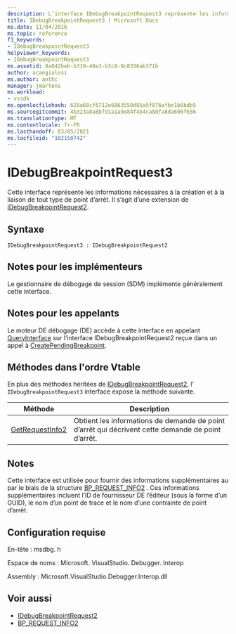```yaml
---
description: L’interface IDebugBreakpointRequest3 représente les informations nécessaires à la création et à la liaison de tout type de point d’arrêt.
title: IDebugBreakpointRequest3 | Microsoft Docs
ms.date: 11/04/2016
ms.topic: reference
f1_keywords:
- IDebugBreakpointRequest3
helpviewer_keywords:
- IDebugBreakpointRequest3
ms.assetid: 8a042beb-b319-48e3-b3c8-9c8336ab371b
author: acangialosi
ms.author: anthc
manager: jmartens
ms.workload:
- vssdk
ms.openlocfilehash: 628a68cf6712e6863550d85a5f876afbe1b6bdb5
ms.sourcegitcommit: 4b323a8a8bfd1a1a9e84f4b4ca88fa8da690f656
ms.translationtype: MT
ms.contentlocale: fr-FR
ms.lasthandoff: 03/05/2021
ms.locfileid: "102150742"
---
```

# <a name="idebugbreakpointrequest3"></a>IDebugBreakpointRequest3
Cette interface représente les informations nécessaires à la création et à la liaison de tout type de point d’arrêt. Il s’agit d’une extension de [IDebugBreakpointRequest2](../../../extensibility/debugger/reference/idebugbreakpointrequest2.md).

## <a name="syntax"></a>Syntaxe

```
IDebugBreakpointRequest3 : IDebugBreakpointRequest2
```

## <a name="notes-for-implementers"></a>Notes pour les implémenteurs
 Le gestionnaire de débogage de session (SDM) implémente généralement cette interface.

## <a name="notes-for-callers"></a>Notes pour les appelants
 Le moteur DE débogage (DE) accède à cette interface en appelant [QueryInterface](/cpp/atl/queryinterface) sur l’interface IDebugBreakpointRequest2 reçue dans un appel à [CreatePendingBreakpoint](../../../extensibility/debugger/reference/idebugengine2-creatependingbreakpoint.md).

## <a name="methods-in-vtable-order"></a>Méthodes dans l'ordre Vtable
 En plus des méthodes héritées de [IDebugBreakpointRequest2](../../../extensibility/debugger/reference/idebugbreakpointrequest2.md), l' `IDebugBreakpointRequest3` interface expose la méthode suivante.

|Méthode|Description|
|------------|-----------------|
|[GetRequestInfo2](../../../extensibility/debugger/reference/idebugbreakpointrequest3-getrequestinfo2.md)|Obtient les informations de demande de point d’arrêt qui décrivent cette demande de point d’arrêt.|

## <a name="remarks"></a>Notes
 Cette interface est utilisée pour fournir des informations supplémentaires au par le biais de la structure [BP_REQUEST_INFO2](../../../extensibility/debugger/reference/bp-request-info2.md) . Ces informations supplémentaires incluent l’ID de fournisseur DE l’éditeur (sous la forme d’un GUID), le nom d’un point de trace et le nom d’une contrainte de point d’arrêt.

## <a name="requirements"></a>Configuration requise
 En-tête : msdbg. h

 Espace de noms : Microsoft. VisualStudio. Debugger. Interop

 Assembly : Microsoft.VisualStudio.Debugger.Interop.dll

## <a name="see-also"></a>Voir aussi
- [IDebugBreakpointRequest2](../../../extensibility/debugger/reference/idebugbreakpointrequest2.md)
- [BP_REQUEST_INFO2](../../../extensibility/debugger/reference/bp-request-info2.md)
